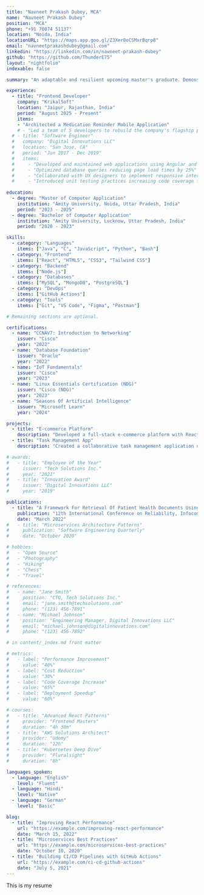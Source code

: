 ```yaml
---
title: "Navneet Prakash Dubey, MCA"
name: "Navneet Prakash Dubey"
position: "MCA"
phone: "+91 70074 51137"
location: "Noida, India"
locationURL: "https://maps.app.goo.gl/Z3Xer8oCSMxrBqrp8"
email: "navneetprakashdubey@gmail.com"
linkedin: "https://linkedin.com/in/navneet-prakash-dubey"
github: "https://github.com/ThunderE75"
layout: "nightfolio"
indexable: false

summary: "An adaptable and resilient upcoming master's graduate. Demonstrates strong communication, problem-solving, and teamwork skills. Proven leadership abilities through projects and volunteering experiences. Eager to apply their technical expertise in dynamic and innovative environments."

experience:
  - title: "Frontend Developer"
    company: "KrikalSoft"
    location: "Jaipur, Rajasthan, India"
    period: "August 2025 - Present"
    items:
    - "Architected a Medication Reminder Mobile Application"
    # - "Led a team of 5 developers to rebuild the company's flagship product using React and Node.js, resulting in a 40% performance improvement"
  # - title: "Software Engineer"
  #   company: "Digital Innovations LLC"
  #   location: "San Jose, CA"
  #   period: "Jun 2017 - Dec 2019"
  #   items:
  #     - "Developed and maintained web applications using Angular and .NET Core"
  #     - "Optimized database queries reducing page load times by 25%"
  #     - "Collaborated with UX designers to implement responsive interfaces"
  #     - "Introduced unit testing practices increasing code coverage from 20% to 85%"
      
education:
  - degree: "Master of Computer Application"
    institution: "Amity University, Noida, Uttar Pradesh, India"
    period: "2023 - 2025"
  - degree: "Bachelor of Computer Application"
    institution: "Amity University, Lucknow, Uttar Pradesh, India"
    period: "2020 - 2023"

skills:
  - category: "Languages"
    items: ["Java", "C", "JavaScript", "Python", "Bash"]
  - category: "Frontend"
    items: ["React", "HTML5", "CSS3", "Tailwind CSS"]
  - category: "Backend"
    items: ["Node.js"]
  - category: "Databases"
    items: ["MySQL", "MongoDB", "PostgreSQL"]
  - category: "DevOps"
    items: ["GitHub Actions"]
  - category: "Tools"
    items: ["Git", "VS Code", "Figma", "Postman"]

# Remaining sections are optional.

certifications:
  - name: "CCNAV7: Introduction to Networking"
    issuer: "Cisco"
    year: "2022"
  - name: "Database Foundation"
    issuer: "Oracle"
    year: "2022"
  - name: "IoT Fundamentals"
    issuer: "Cisco"
    year: "2023"
  - name: "Linux Essentials Certification (NDG)"
    issuer: "Cisco (NDG)"
    year: "2023"
  - name: "Seasons Of Artificial Intelligence"
    issuer: "Microsoft Learn"
    year: "2024"

projects:
  - title: "E-commerce Platform"
    description: "Developed a full-stack e-commerce platform with React, Node.js, and MongoDB. Implemented payment processing with Stripe API and inventory management system."
  - title: "Task Management App"
    description: "Created a collaborative task management application using Vue.js and Firebase. Features include real-time updates, role-based access control, and analytics dashboard."

# awards:
#   - title: "Employee of the Year"
#     issuer: "Tech Solutions Inc."
#     year: "2021"
#   - title: "Innovation Award"
#     issuer: "Digital Innovations LLC"
#     year: "2019"

publications:
  - title: "A Framework For Retrieval Of Patient Health Documents Using Blockchain"
    publication: "12th International Conference on Reliability, Infocom Technologies and Optimization (ICRITO’2025)"
    date: "March 2022"
#   - title: "Microservices Architecture Patterns"
#     publication: "Software Engineering Quarterly"
#     date: "October 2020"

# hobbies:
#   - "Open Source"
#   - "Photography"
#   - "Hiking"
#   - "Chess"
#   - "Travel"

# references:
#   - name: "Jane Smith"
#     position: "CTO, Tech Solutions Inc."
#     email: "jane.smith@techsolutions.com"
#     phone: "(123) 456-7891"
#   - name: "Michael Johnson"
#     position: "Engineering Manager, Digital Innovations LLC"
#     email: "michael.johnson@digitalinnovations.com"
#     phone: "(123) 456-7892"

# in content/_index.md front matter

# metrics:
#   - label: "Performance Improvement"
#     value: "40%"
#   - label: "Cost Reduction"
#     value: "30%"
#   - label: "Code Coverage Increase"
#     value: "65%"
#   - label: "Deployment Speedup"
#     value: "60%"

# courses:
#   - title: "Advanced React Patterns"
#     provider: "Frontend Masters"
#     duration: "4h 30m"
#   - title: "AWS Solutions Architect"
#     provider: "Udemy"
#     duration: "12h"
#   - title: "Kubernetes Deep Dive"
#     provider: "Pluralsight"
#     duration: "8h"

languages_spoken:
  - language: "English"
    level: "Fluent"
  - language: "Hindi"
    level: "Native"
  - language: "German"
    level: "Basic"

blog:
  - title: "Improving React Performance"
    url: "https://example.com/improving-react-performance"
    date: "March 15, 2022"
  - title: "Microservices Best Practices"
    url: "https://example.com/microservices-best-practices"
    date: "October 10, 2020"
  - title: "Building CI/CD Pipelines with GitHub Actions"
    url: "https://example.com/ci-cd-github-actions"
    date: "July 5, 2021"
---
```


This is my resume 